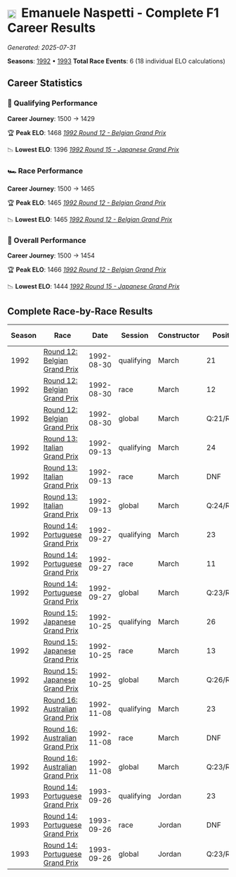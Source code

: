 # <img src="https://upload.wikimedia.org/wikipedia/commons/0/03/Flag_of_Italy.svg" alt="Italy" width="20" height="auto" style="vertical-align: middle; margin-right: 5px;" onerror="this.outerHTML='🇮🇹'; this.style.marginRight='5px';"/> Emanuele Naspetti - Complete F1 Career Results

*Generated: 2025-07-31*

**Seasons**: [1992](../seasons/1992-season-report) • [1993](../seasons/1993-season-report)
**Total Race Events**: 6 (18 individual ELO calculations)

## Career Statistics

### 🏁 Qualifying Performance
**Career Journey**: 1500 → 1429

🏆 **Peak ELO**: 1468
   *[1992 Round 12 - Belgian Grand Prix](../seasons/1992-season-report#round-12-belgian-grand-prix)*

📉 **Lowest ELO**: 1396
   *[1992 Round 15 - Japanese Grand Prix](../seasons/1992-season-report#round-15-japanese-grand-prix)*

### 🏎️ Race Performance
**Career Journey**: 1500 → 1465

🏆 **Peak ELO**: 1465
   *[1992 Round 12 - Belgian Grand Prix](../seasons/1992-season-report#round-12-belgian-grand-prix)*

📉 **Lowest ELO**: 1465
   *[1992 Round 12 - Belgian Grand Prix](../seasons/1992-season-report#round-12-belgian-grand-prix)*

### 🌟 Overall Performance
**Career Journey**: 1500 → 1454

🏆 **Peak ELO**: 1466
   *[1992 Round 12 - Belgian Grand Prix](../seasons/1992-season-report#round-12-belgian-grand-prix)*

📉 **Lowest ELO**: 1444
   *[1992 Round 15 - Japanese Grand Prix](../seasons/1992-season-report#round-15-japanese-grand-prix)*


## Complete Race-by-Race Results

| Season | Race | Date | Session | Constructor | Position | Starting ELO | ELO Change | Final ELO | Teammate |
|--------|------|------|---------|-------------|----------|--------------|------------|-----------|----------|
| 1992 | [Round 12: Belgian Grand Prix](../seasons/1992-season-report#round-12-belgian-grand-prix) | 1992-08-30 | qualifying | March | 21 | 1500 | -32 | 1468 | <img src="https://upload.wikimedia.org/wikipedia/commons/4/41/Flag_of_Austria.svg" alt="Austria" width="20" height="auto" style="vertical-align: middle; margin-right: 5px;" onerror="this.outerHTML='🇦🇹'; this.style.marginRight='5px';"/> Karl Wendlinger |
| 1992 | [Round 12: Belgian Grand Prix](../seasons/1992-season-report#round-12-belgian-grand-prix) | 1992-08-30 | race | March | 12 | 1500 | -35 | 1465 | <img src="https://upload.wikimedia.org/wikipedia/commons/4/41/Flag_of_Austria.svg" alt="Austria" width="20" height="auto" style="vertical-align: middle; margin-right: 5px;" onerror="this.outerHTML='🇦🇹'; this.style.marginRight='5px';"/> Karl Wendlinger |
| 1992 | [Round 12: Belgian Grand Prix](../seasons/1992-season-report#round-12-belgian-grand-prix) | 1992-08-30 | global | March | Q:21/R:12 | 1500 | -34 | 1466 | <img src="https://upload.wikimedia.org/wikipedia/commons/4/41/Flag_of_Austria.svg" alt="Austria" width="20" height="auto" style="vertical-align: middle; margin-right: 5px;" onerror="this.outerHTML='🇦🇹'; this.style.marginRight='5px';"/> Karl Wendlinger |
| 1992 | [Round 13: Italian Grand Prix](../seasons/1992-season-report#round-13-italian-grand-prix) | 1992-09-13 | qualifying | March | 24 | 1468 | -26 | 1442 | <img src="https://upload.wikimedia.org/wikipedia/commons/4/41/Flag_of_Austria.svg" alt="Austria" width="20" height="auto" style="vertical-align: middle; margin-right: 5px;" onerror="this.outerHTML='🇦🇹'; this.style.marginRight='5px';"/> Karl Wendlinger |
| 1992 | [Round 13: Italian Grand Prix](../seasons/1992-season-report#round-13-italian-grand-prix) | 1992-09-13 | race | March | DNF | 1465 | N/A | 1465 | <img src="https://upload.wikimedia.org/wikipedia/commons/4/41/Flag_of_Austria.svg" alt="Austria" width="20" height="auto" style="vertical-align: middle; margin-right: 5px;" onerror="this.outerHTML='🇦🇹'; this.style.marginRight='5px';"/> Karl Wendlinger |
| 1992 | [Round 13: Italian Grand Prix](../seasons/1992-season-report#round-13-italian-grand-prix) | 1992-09-13 | global | March | Q:24/R:DNF | 1466 | -8 | 1458 | <img src="https://upload.wikimedia.org/wikipedia/commons/4/41/Flag_of_Austria.svg" alt="Austria" width="20" height="auto" style="vertical-align: middle; margin-right: 5px;" onerror="this.outerHTML='🇦🇹'; this.style.marginRight='5px';"/> Karl Wendlinger |
| 1992 | [Round 14: Portuguese Grand Prix](../seasons/1992-season-report#round-14-portuguese-grand-prix) | 1992-09-27 | qualifying | March | 23 | 1442 | -21 | 1421 | <img src="https://upload.wikimedia.org/wikipedia/commons/4/41/Flag_of_Austria.svg" alt="Austria" width="20" height="auto" style="vertical-align: middle; margin-right: 5px;" onerror="this.outerHTML='🇦🇹'; this.style.marginRight='5px';"/> Karl Wendlinger |
| 1992 | [Round 14: Portuguese Grand Prix](../seasons/1992-season-report#round-14-portuguese-grand-prix) | 1992-09-27 | race | March | 11 | 1465 | N/A | 1465 | <img src="https://upload.wikimedia.org/wikipedia/commons/4/41/Flag_of_Austria.svg" alt="Austria" width="20" height="auto" style="vertical-align: middle; margin-right: 5px;" onerror="this.outerHTML='🇦🇹'; this.style.marginRight='5px';"/> Karl Wendlinger |
| 1992 | [Round 14: Portuguese Grand Prix](../seasons/1992-season-report#round-14-portuguese-grand-prix) | 1992-09-27 | global | March | Q:23/R:11 | 1458 | -6 | 1452 | <img src="https://upload.wikimedia.org/wikipedia/commons/4/41/Flag_of_Austria.svg" alt="Austria" width="20" height="auto" style="vertical-align: middle; margin-right: 5px;" onerror="this.outerHTML='🇦🇹'; this.style.marginRight='5px';"/> Karl Wendlinger |
| 1992 | [Round 15: Japanese Grand Prix](../seasons/1992-season-report#round-15-japanese-grand-prix) | 1992-10-25 | qualifying | March | 26 | 1421 | -25 | 1396 | <img src="https://upload.wikimedia.org/wikipedia/commons/2/20/Flag_of_the_Netherlands.svg" alt="Netherlands" width="20" height="auto" style="vertical-align: middle; margin-right: 5px;" onerror="this.outerHTML='🇳🇱'; this.style.marginRight='5px';"/> Jan Lammers |
| 1992 | [Round 15: Japanese Grand Prix](../seasons/1992-season-report#round-15-japanese-grand-prix) | 1992-10-25 | race | March | 13 | 1465 | N/A | 1465 | <img src="https://upload.wikimedia.org/wikipedia/commons/2/20/Flag_of_the_Netherlands.svg" alt="Netherlands" width="20" height="auto" style="vertical-align: middle; margin-right: 5px;" onerror="this.outerHTML='🇳🇱'; this.style.marginRight='5px';"/> Jan Lammers |
| 1992 | [Round 15: Japanese Grand Prix](../seasons/1992-season-report#round-15-japanese-grand-prix) | 1992-10-25 | global | March | Q:26/R:13 | 1452 | -7 | 1444 | <img src="https://upload.wikimedia.org/wikipedia/commons/2/20/Flag_of_the_Netherlands.svg" alt="Netherlands" width="20" height="auto" style="vertical-align: middle; margin-right: 5px;" onerror="this.outerHTML='🇳🇱'; this.style.marginRight='5px';"/> Jan Lammers |
| 1992 | [Round 16: Australian Grand Prix](../seasons/1992-season-report#round-16-australian-grand-prix) | 1992-11-08 | qualifying | March | 23 | 1396 | +43 | 1439 | <img src="https://upload.wikimedia.org/wikipedia/commons/2/20/Flag_of_the_Netherlands.svg" alt="Netherlands" width="20" height="auto" style="vertical-align: middle; margin-right: 5px;" onerror="this.outerHTML='🇳🇱'; this.style.marginRight='5px';"/> Jan Lammers |
| 1992 | [Round 16: Australian Grand Prix](../seasons/1992-season-report#round-16-australian-grand-prix) | 1992-11-08 | race | March | DNF | 1465 | N/A | 1465 | <img src="https://upload.wikimedia.org/wikipedia/commons/2/20/Flag_of_the_Netherlands.svg" alt="Netherlands" width="20" height="auto" style="vertical-align: middle; margin-right: 5px;" onerror="this.outerHTML='🇳🇱'; this.style.marginRight='5px';"/> Jan Lammers |
| 1992 | [Round 16: Australian Grand Prix](../seasons/1992-season-report#round-16-australian-grand-prix) | 1992-11-08 | global | March | Q:23/R:DNF | 1444 | +13 | 1457 | <img src="https://upload.wikimedia.org/wikipedia/commons/2/20/Flag_of_the_Netherlands.svg" alt="Netherlands" width="20" height="auto" style="vertical-align: middle; margin-right: 5px;" onerror="this.outerHTML='🇳🇱'; this.style.marginRight='5px';"/> Jan Lammers |
| 1993 | [Round 14: Portuguese Grand Prix](../seasons/1993-season-report#round-14-portuguese-grand-prix) | 1993-09-26 | qualifying | Jordan | 23 | 1439 | -10 | 1429 | <img src="https://upload.wikimedia.org/wikipedia/commons/0/05/Flag_of_Brazil.svg" alt="Brazil" width="20" height="auto" style="vertical-align: middle; margin-right: 5px;" onerror="this.outerHTML='🇧🇷'; this.style.marginRight='5px';"/> Rubens Barrichello |
| 1993 | [Round 14: Portuguese Grand Prix](../seasons/1993-season-report#round-14-portuguese-grand-prix) | 1993-09-26 | race | Jordan | DNF | 1465 | N/A | 1465 | <img src="https://upload.wikimedia.org/wikipedia/commons/0/05/Flag_of_Brazil.svg" alt="Brazil" width="20" height="auto" style="vertical-align: middle; margin-right: 5px;" onerror="this.outerHTML='🇧🇷'; this.style.marginRight='5px';"/> Rubens Barrichello |
| 1993 | [Round 14: Portuguese Grand Prix](../seasons/1993-season-report#round-14-portuguese-grand-prix) | 1993-09-26 | global | Jordan | Q:23/R:DNF | 1457 | -3 | 1454 | <img src="https://upload.wikimedia.org/wikipedia/commons/0/05/Flag_of_Brazil.svg" alt="Brazil" width="20" height="auto" style="vertical-align: middle; margin-right: 5px;" onerror="this.outerHTML='🇧🇷'; this.style.marginRight='5px';"/> Rubens Barrichello |
